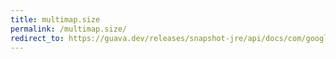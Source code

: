 ```yaml
---
title: multimap.size
permalink: /multimap.size/
redirect_to: https://guava.dev/releases/snapshot-jre/api/docs/com/google/common/collect/Multimap.html#size--
---
```

